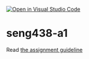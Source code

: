 [![Open in Visual Studio Code](https://classroom.github.com/assets/open-in-vscode-c66648af7eb3fe8bc4f294546bfd86ef473780cde1dea487d3c4ff354943c9ae.svg)](https://classroom.github.com/online_ide?assignment_repo_id=9786611&assignment_repo_type=AssignmentRepo)
# seng438-a1

Read [the assignment guideline](seng438-a1.md) 
